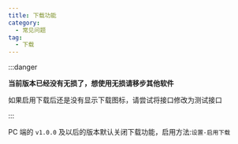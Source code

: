 ```yaml
---
title: 下载功能
category:
  - 常见问题
tag:
  - 下载
---
```


:::danger

**当前版本已经没有无损了，想使用无损请移步其他软件**

如果启用下载后还是没有显示下载图标，请尝试将接口修改为测试接口

:::

PC 端的 `v1.0.0` 及以后的版本默认关闭下载功能，启用方法:`设置-启用下载`
